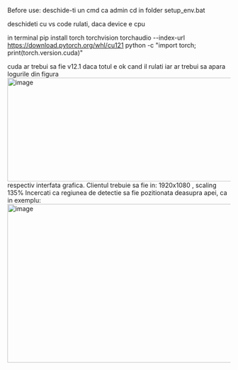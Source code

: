 Before use:
deschide-ti un cmd ca admin
cd in folder
setup_env.bat

deschideti cu vs code
rulati, daca device e cpu

in terminal
pip install torch torchvision torchaudio --index-url https://download.pytorch.org/whl/cu121
python -c "import torch; print(torch.version.cuda)"

cuda ar trebui sa fie v12.1 daca totul e ok cand il rulati iar ar trebui sa apara logurile din figura
<img width="734" height="234" alt="image" src="https://github.com/user-attachments/assets/c319d420-7e17-4dc7-9c86-c15d2b2a8f10" />
respectiv interfata grafica.
Clientul trebuie sa fie in: 1920x1080 , scaling 135%
Incercati ca regiunea de detectie sa fie pozitionata deasupra apei, ca in exemplu:
<img width="940" height="358" alt="image" src="https://github.com/user-attachments/assets/7ffaedc1-f896-4c68-a5db-bab3f6832bf7" />


